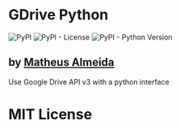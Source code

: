 # GDrive Python

![PyPI](https://img.shields.io/pypi/v/pygdrive3.svg)
![PyPI - License](https://img.shields.io/pypi/l/pygdrive3.svg)
![PyPI - Python Version](https://img.shields.io/pypi/pyversions/pygdrive3.svg)


## by [Matheus Almeida](https://twitter.com/mat_almeida)

Use Google Drive API v3 with a python interface

# MIT License
